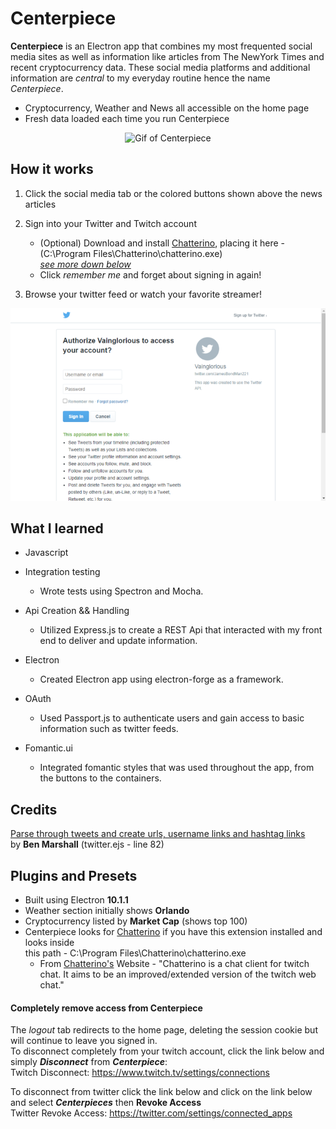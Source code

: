 # Centerpiece
**Centerpiece** is an Electron app that combines my most frequented social media sites as well as information like articles from The NewYork Times and recent cryptocurrency data. These social media platforms and additional information are *central* to my everyday routine hence the name *Centerpiece*. 

- Cryptocurrency, Weather and News all accessible on the home page
- Fresh data loaded each time you run Centerpiece

<p align="center">
  <img src="screenshots/centerpiece.gif" alt="Gif of Centerpiece"/>
</p>


## How it works

1. Click the social media tab or the colored buttons shown above the news articles

2. Sign into your Twitter and Twitch account
    - (Optional) Download and install [Chatterino](https://chatterino.com/), placing it here - (C:\Program Files\Chatterino\chatterino.exe) <br>
    *[see more down below](#chatterinoLink)*
    - Click *remember me* and forget about signing in again!
    
3. Browse your twitter feed or watch your favorite streamer!


<p align="center">
  <img src="screenshots/twitter-signin2.png" alt="Centerpiece Home Page" />
</p>

## What I learned
- Javascript

- Integration testing
    - Wrote tests using Spectron and Mocha.
- Api Creation && Handling
    - Utilized Express.js to create a REST Api that interacted with my front end to deliver and update information.
- Electron
    - Created Electron app using electron-forge as a framework.
- OAuth
    - Used Passport.js to authenticate users and gain access to basic information such as twitter feeds.
- Fomantic.ui
    - Integrated fomantic styles that was used throughout the app, from the buttons to the containers.

## Credits
[Parse through tweets and create urls, username links and hashtag links](https://www.benmarshall.me/parse-twitter-hashtags/)
<br> by **Ben Marshall** (twitter.ejs - line 82)


## <a name="chatterinoLink"></a> Plugins and Presets
- Built using Electron **10.1.1**
- Weather section initially shows **Orlando**
- Cryptocurrency listed by **Market Cap** (shows top 100)
- Centerpiece looks for [Chatterino](https://chatterino.com/) if you have this extension installed and looks inside <br> this path - C:\Program Files\Chatterino\chatterino.exe
  - From [Chatterino's](https://chatterino.com/) Website - "Chatterino is a chat client for twitch chat. It aims to be an improved/extended version of the twitch web chat."

#### Completely remove access from Centerpiece

The *logout* tab redirects to the home page, deleting the session cookie but will continue to leave you signed in. <br>
To disconnect completely from your twitch account, click the link below and simply ***Disconnect*** from ***Centerpiece***: <br>
Twitch Disconnect: https://www.twitch.tv/settings/connections
<br>

To disconnect from twitter click the link below and click on the link below and select ***Centerpieces*** then **Revoke Access** <br>
Twitter Revoke Access: https://twitter.com/settings/connected_apps


